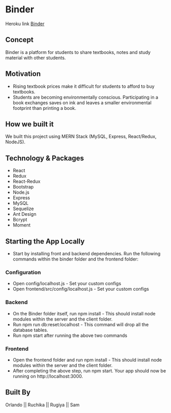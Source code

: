 # Binder 
Heroku link <a href="https://obscure-ridge-40329.herokuapp.com/">Binder</a>

## Concept
Binder is a platform for students to share textbooks, notes and study material with other students. 

## Motivation
* Rising textbook prices make it difficult for students to afford to buy textbooks.
* Students are becoming environmentally conscious. Participating in a book exchanges saves on ink and leaves a smaller environmental footprint than printing a book.

## How we built it
We built this project using MERN Stack (MySQL, Express, React/Redux, NodeJS).

## Technology & Packages
* React
* Redux
* React-Redux
* Bootstrap
* Node.js
* Express
* MySQL
* Sequelize
* Ant Design
* Bcrypt
* Moment

## Starting the App Locally
* Start by installing front and backend dependencies. Run the following commands within the binder folder and the frontend folder:


### Configuration
* Open config/localhost.js - Set your custom configs
* Open frontend/src/config/localhost.js - Set your custom configs

### Backend
* On the Binder folder itself, run npm install - This should install node modules within the server and the client folder.
* Run npm run db:reset:localhost - This command will drop all the database tables.
* Run npm start after running the above two commands

### Frontend
* Open the frontend folder and run npm install - This should install node modules within the server and the client folder.
* After completing the above step, run npm start. Your app should now be running on http://localhost:3000.

## Built By
Orlando || Ruchika || Rugiya || Sam 


